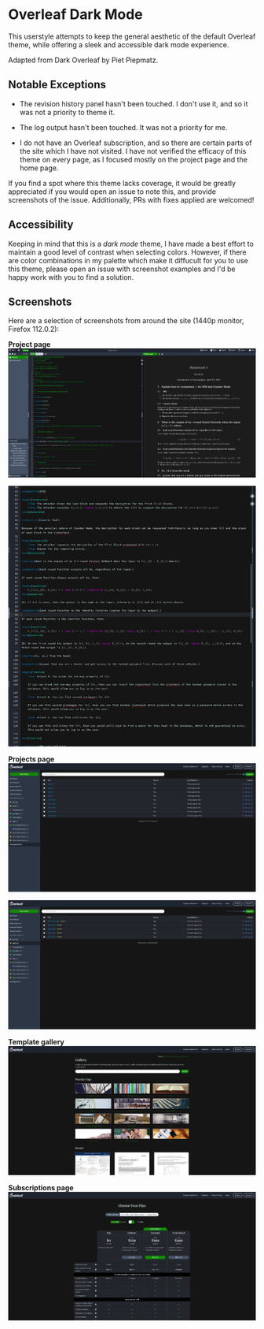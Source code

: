 # Overleaf Dark Mode

This userstyle attempts to keep the general aesthetic of the default Overleaf theme, while offering a sleek and accessible dark mode experience.

Adapted from Dark Overleaf by Piet Piepmatz.

## Notable Exceptions

* The revision history panel hasn't been touched. I don't use it, and so it was not a priority to theme it.

* The log output hasn't been touched. It was not a priority for me.

* I do not have an Overleaf subscription, and so there are certain parts of the site which I have not visited. I have not verified the efficacy of this theme on every page, as I focused mostly on the project page and the home page.

If you find a spot where this theme lacks coverage, it would be greatly appreciated if you would open an issue to note this, and provide screenshots of the issue. Additionally, PRs with fixes applied are welcomed!

## Accessibility

Keeping in mind that this is a *dark mode* theme, I have made a best effort to maintain a good level of contrast when selecting colors. However, if there are color combinations in my palette which make it diffucult for you to use this theme, please open an issue with screenshot examples and I'd be happy work with you to find a solution.

## Screenshots

Here are a selection of screenshots from around the site (1440p monitor, Firefox 112.0.2):

**Project page**
![example showing the project page with editor and PDF output](Project%20Page.png)

![a closeup of the editor](Editor%20closeup.png)

**Projects page**
![home page example](Projects.png)

![example showing projects with tags](Tags.png)

**Template gallery**
![gallery page example](Gallery.png)

**Subscriptions page**
![subscriptions page example](Plans%20and%20Pricing.png)
